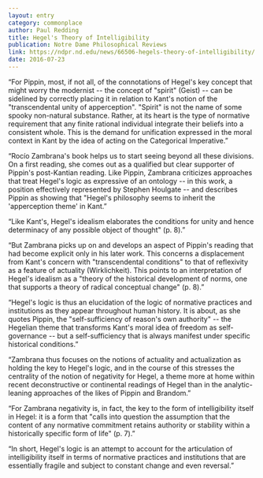 ```yaml
---
layout: entry
category: commonplace
author: Paul Redding
title: Hegel's Theory of Intelligibility
publication: Notre Dame Philosophical Reviews
link: https://ndpr.nd.edu/news/66506-hegels-theory-of-intelligibility/
date: 2016-07-23
---
```


“For Pippin, most, if not all, of the connotations of Hegel's key concept that might worry the modernist -- the concept of "spirit" (Geist) -- can be sidelined by correctly placing it in relation to Kant's notion of the "transcendental unity of apperception". "Spirit" is not the name of some spooky non-natural substance. Rather, at its heart is the type of normative requirement that any finite rational individual integrate their beliefs into a consistent whole. This is the demand for unification expressed in the moral context in Kant by the idea of acting on the Categorical Imperative.”

“Rocío Zambrana's book helps us to start seeing beyond all these divisions. On a first reading, she comes out as a qualified but clear supporter of Pippin's post-Kantian reading. Like Pippin, Zambrana criticizes approaches that treat Hegel's logic as expressive of an ontology -- in this work, a position effectively represented by Stephen Houlgate -- and describes Pippin as showing that "Hegel's philosophy seems to inherit the 'apperception theme' in Kant.”

“Like Kant's, Hegel's idealism elaborates the conditions for unity and hence determinacy of any possible object of thought" (p. 8).”

“But Zambrana picks up on and develops an aspect of Pippin's reading that had become explicit only in his later work. This concerns a displacement from Kant's concern with "transcendental conditions" to that of reflexivity as a feature of actuality (Wirklichkeit). This points to an interpretation of Hegel's idealism as a "theory of the historical development of norms, one that supports a theory of radical conceptual change" (p. 8).”

“Hegel's logic is thus an elucidation of the logic of normative practices and institutions as they appear throughout human history. It is about, as she quotes Pippin, the "self-sufficiency of reason's own authority" -- the Hegelian theme that transforms Kant's moral idea of freedom as self-governance -- but a self-sufficiency that is always manifest under specific historical conditions.”

“Zambrana thus focuses on the notions of actuality and actualization as holding the key to Hegel's logic, and in the course of this stresses the centrality of the notion of negativity for Hegel, a theme more at home within recent deconstructive or continental readings of Hegel than in the analytic-leaning approaches of the likes of Pippin and Brandom.”

“For Zambrana negativity is, in fact, the key to the form of intelligibility itself in Hegel: it is a form that "calls into question the assumption that the content of any normative commitment retains authority or stability within a historically specific form of life" (p. 7).”

“In short, Hegel's logic is an attempt to account for the articulation of intelligibility itself in terms of normative practices and institutions that are essentially fragile and subject to constant change and even reversal.”

